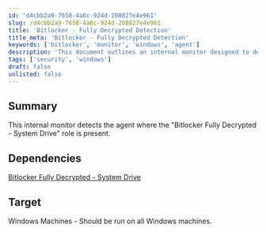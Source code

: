 ```yaml
---
id: 'd4cbb2a9-7658-4a6c-924d-208827e4e961'
slug: /d4cbb2a9-7658-4a6c-924d-208827e4e961
title: 'Bitlocker - Fully Decrypted Detection'
title_meta: 'Bitlocker - Fully Decrypted Detection'
keywords: ['bitlocker', 'monitor', 'windows', 'agent']
description: 'This document outlines an internal monitor designed to detect the agent where the "Bitlocker Fully Decrypted - System Drive" role is present on Windows machines. It provides insights into the dependencies and target systems for effective monitoring.'
tags: ['security', 'windows']
draft: false
unlisted: false
---
```


## Summary

This internal monitor detects the agent where the "Bitlocker Fully Decrypted - System Drive" role is present.

## Dependencies

[Bitlocker Fully Decrypted - System Drive](/docs/7bd935f9-13db-4189-b119-276635e4d5cb)

## Target

Windows Machines - Should be run on all Windows machines.

